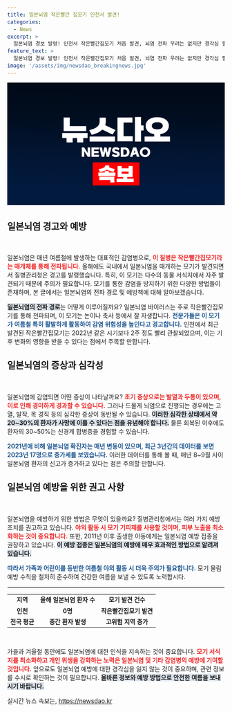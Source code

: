 ```yaml
---
title: 일본뇌염 작은빨간 집모기 인천서 발견!
categories:
  - News
excerpt: >
  일본뇌염 경보 발령! 인천서 작은빨간집모기 처음 발견, 뇌염 전파 우려는 없지만 경각심 필요. 질병관리청, 야외 활동 시 모기 기피제 사용 권장. 안전을 위한 예방 접종 필수!
feature_text: >
  일본뇌염 경보 발령! 인천서 작은빨간집모기 처음 발견, 뇌염 전파 우려는 없지만 경각심 필요. 질병관리청, 야외 활동 시 모기 기피제 사용 권장. 안전을 위한 예방 접종 필수!
image: '/assets/img/newsdao_breakingnews.jpg'
---
```


<p><img src="/assets/img/newsdao_breakingnews.jpg" alt="koreaapp 속보" /></p>

<h2 data-ke-size="size26">일본뇌염 경고와 예방</h2>

<p data-ke-size="size16">&nbsp;</p>

<p>일본뇌염은 매년 여름철에 발생하는 대표적인 감염병으로, <b><span style="color: #ee2323;">이 질병은 작은빨간집모기라는 매개체를 통해 전파됩니다.</span></b> 올해에도 국내에서 일본뇌염을 매개하는 모기가 발견되면서 질병관리청은 경고를 발령했습니다. 특히, 이 모기는 다수의 동물 서식지에서 자주 발견되기 때문에 주의가 필요합니다. 모기를 통한 감염을 방지하기 위한 다양한 방법들이 존재하며, 본 글에서는 일본뇌염의 전파 경로 및 예방책에 대해 알아보겠습니다.</p>

<p><b><span style="background-color: #21538527;">일본뇌염의 전파 경로</span></b>는 어떻게 이루어질까요? 일본뇌염 바이러스는 주로 작은빨간집모기를 통해 전파되며, 이 모기는 논이나 축사 등에서 잘 자생합니다. <b><span style="color: #1a5490;">전문가들은 이 모기가 여름철 특히 활발하게 활동하여 감염 위험성을 높인다고 경고합니다.</span></b> 인천에서 최근 발견된 작은빨간집모기는 2022년 같은 시기보다 2주 정도 빨리 관찰되었으며, 이는 기후 변화의 영향을 받을 수 있다는 점에서 주목할 만합니다.</p>

<h2 data-ke-size="size26">일본뇌염의 증상과 심각성</h2>

<p data-ke-size="size16">&nbsp;</p>

<p>일본뇌염에 감염되면 어떤 증상이 나타날까요? <b><span style="color: #ee2323;">초기 증상으로는 발열과 두통이 있으며, 이로 인해 경미하게 경과할 수 있습니다.</span></b> 그러나 드물게 뇌염으로 진행되는 경우에는 고열, 발작, 목 경직 등의 심각한 증상이 동반될 수 있습니다. <b><span style="background-color: #21538527;">이러한 심각한 상태에서 약 20~30%의 환자가 사망에 이를 수 있다는 점을 유념해야 합니다.</span></b> 물론 회복된 이후에도 환자의 30~50%는 신경계 합병증을 경험할 수 있습니다.</p>

<p><b><span style="color: #1a5490;">2021년에 비해 일본뇌염 확진자는 매년 변동이 있으며, 최근 3년간의 데이터를 보면 2023년 17명으로 증가세를 보였습니다.</span></b> 이러한 데이터를 통해 볼 때, 매년 8~9월 사이 일본뇌염 환자의 신고가 증가하고 있다는 점은 주의할 만합니다.</p>

<h2 data-ke-size="size26">일본뇌염 예방을 위한 권고 사항</h2>

<p data-ke-size="size16">&nbsp;</p>

<p>일본뇌염을 예방하기 위한 방법은 무엇이 있을까요? 질병관리청에서는 여러 가지 예방 조치를 권고하고 있습니다. <b><span style="color: #ee2323;">야외 활동 시 모기 기피제를 사용할 것이며, 피부 노출을 최소화하는 것이 중요합니다.</span></b> 또한, 2011년 이후 출생한 아동에게는 일본뇌염 예방 접종을 권장하고 있습니다. <b><span style="background-color: #21538527;">이 예방 접종은 일본뇌염의 예방에 매우 효과적인 방법으로 알려져 있습니다.</span></b></p>

<p><b><span style="color: #1a5490;">따라서 가족과 어린이를 동반한 여름철 야외 활동 시 더욱 주의가 필요합니다.</span></b> 모기 물림 예방 수칙을 철저히 준수하여 건강한 여름을 보낼 수 있도록 노력합시다.</p>

<hr style="border: 1px solid #e0e0e0;">

<table style="width: 100%; border-collapse: collapse;">
  <tr>
    <td style="text-align: center; height: 17px;"><b>지역</b></td>
    <td style="text-align: center; height: 17px;"><b>올해 일본뇌염 환자 수</b></td>
    <td style="text-align: center; height: 17px;"><b>모기 발견 건수</b></td>
  </tr>
  <tr>
    <td style="text-align: center; height: 17px;"><b>인천</b></td>
    <td style="text-align: center; height: 17px;"><b>0명</b></td>
    <td style="text-align: center; height: 17px;"><b>작은빨간집모기 발견</b></td>
  </tr>
  <tr>
    <td style="text-align: center; height: 17px;"><b>전국 평균</b></td>
    <td style="text-align: center; height: 17px;"><b>중간 환자 발생</b></td>
    <td style="text-align: center; height: 17px;"><b>고위험 지역 증가</b></td>
  </tr>
</table>

<p data-ke-size="size16">&nbsp;</p>

<p>가을과 겨울철 동안에도 일본뇌염에 대한 인식을 지속하는 것이 중요합니다. <b><span style="color: #ee2323;">모기 서식지를 최소화하고 개인 위생을 강화하는 노력은 일본뇌염 및 기타 감염병의 예방에 기여할 것입니다.</span></b> 앞으로도 일본뇌염 예방에 대한 경각심을 잃지 않는 것이 중요하며, 관련 정보를 수시로 확인하는 것이 필요합니다. <b><span style="background-color: #21538527;">올바른 정보와 예방 방법으로 안전한 여름을 보내시기 바랍니다.</span></b></p>
실시간 뉴스 속보는, <a href="https://newsdao.kr" rel="dofollow">https://newsdao.kr</a>


